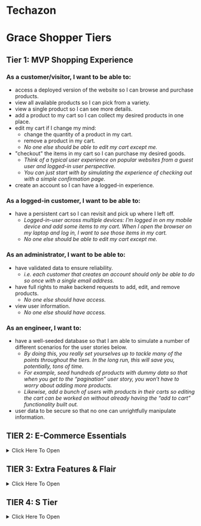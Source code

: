 # Techazon

# Grace Shopper Tiers

## Tier 1: MVP Shopping Experience

### As a customer/visitor, I want to be able to:
- access a deployed version of the website so I can browse and purchase products.
- view all available products so I can pick from a variety.
- view a single product so I can see more details.
- add a product to my cart so I can collect my desired products in one place.
- edit my cart if I change my mind:
  - change the quantity of a product in my cart.
  - remove a product in my cart.
  - *No one else should be able to edit my cart except me.*
- "checkout" the items in my cart so I can purchase my desired goods.
  - *Think of a typical user experience on popular websites from a guest user and logged-in user perspective.*
  - *You can just start with by simulating the experience of checking out with a simple confirmation page.*
- create an account so I can have a logged-in experience.

### As a logged-in customer, I want to be able to:
- have a persistent cart so I can revisit and pick up where I left off.
  - *Logged-in-user across multiple devices: I'm logged in on my mobile device and add some items to my cart. When I open the browser on my laptop and log in, I want to see those items in my cart.*
  - *No one else should be able to edit my cart except me.*

### As an administrator, I want to be able to:
- have validated data to ensure reliability.
  - *i.e. each customer that creates an account should only be able to do so once with a single email address.*
- have full rights to make backend requests to add, edit, and remove products.
  - *No one else should have access.*
- view user information.
  - *No one else should have access.*

### As an engineer, I want to:
- have a well-seeded database so that I am able to simulate a number of different scenarios for the user stories below.
  - *By doing this, you really set yourselves up to tackle many of the points throughout the tiers. In the long run, this will save you, potentially, tons of time.*
  - *For example, seed hundreds of products with dummy data so that when you get to the “pagination” user story, you won’t have to worry about adding more products.*
  - *Likewise, add a bunch of users with products in their carts so editing the cart can be worked on without already having the “add to cart” functionality built out.*
- user data to be secure so that no one can unrightfully manipulate information.
## TIER 2: E-Commerce Essentials

<details><summary>Click Here To Open</summary>

### As a customer, I want to be able to:
- see all products that belong to a certain category.
  - *Keep this simple. For example, a product can only belong to one category.*
- explore an aesthetically pleasing website so I can easily navigate around and enjoy the experience (UI/UX).
  - *This includes front-end data validations. For example, if certain fields of a form are required and must be in a specific format, this is obvious to the user.*
- have a persistent cart so I can revisit and pick up where I left off.
  - *There are two more experiences to consider here. Explore your favorite websites to see what the intended behavior is for the following cases:*
    - **Guest-only:** I don't want to create an account, but I want my cart to persist between browser refreshes.
      - Look into front-end storage for this one.
    - **Guest-to-logged-in-user:** Initially, I'm not logged in, and I add items to my cart. When I eventually log in, I want to see those same items I added when I was logged in still in my cart, in addition to the items I may have had in my cart from a previous logged in session.

### As a logged-in customer, I want to be able to:
- see my order history so I can remember my previously purchased items and their prices at the time of purchase.
- view and edit my user profile so I can update my information when necessary.

### As an administrator, I want to be able to:
- allow customers to have a variety of payment method options in order to increase checkout conversion.
  - *Begin by integrating Stripe, and, if interested, dive into integrating PayPal, Venmo, Braintree, or Bitcoin.*
- edit products and manage users through a dashboard so I can easily make changes and assessments as necessary.

</details>

## TIER 3: Extra Features & Flair

<details><summary>Click Here To Open</summary>

### As an administrator, I want to be able to:
- ensure accurate product inventory so that we can be sure only available products are sold.
  - *For example, when a customer purchases an item, the quantity available is appropriately deducted.*
  - *Likewise, if a customer attempts to purchase a higher quantity of an item that is available, they will be alerted/notified that there isn't enough inventory.*
- offer customers discounts through promo codes so that we can incentivize purchases.

### As a customer, I want to be able to:

#### Receive Notifications
- receive an email confirmation when placing an order so that I can easily reference it when needed without visiting my account.
- be notified when certain events occur so that I am informed of my actions.
  - *For example, when I add a product to my cart, there is a toast notification that pops up in the corner of the page with an appropriate message for that action.*

#### Have A Seamless Experience
-  navigate the website successfully, in a way that is accessible and inclusive.
    - *This is a great opportunity to dive into ADA Compliance (screen-reader friendliness, keyboard navigation, colorblind-friendly, etc.).*
    - *[A11y Checklist](https://a11yproject.com/checklist)*
- view a display to know when content is loading or there is an error so that I can manage my expectations.
  - *For example, loading spinners while the frontend is waiting for a backend response.*
  - *As a customer, if I visit a product page that doesn't exist, notify me that it doesn't and bring me to all products. Likewise, if I visit a page that outright doesn't exist, navigate me to the landing page.*

#### Have A User-Friendly Experience
- filter through all products.
  - *This is an opportunity to dive into a "search" input field. You can filter all products using vanilla JavaScript, or look into Algolia (search-as-a-service).*
- browse through all products in a digestible way so that I am not overwhelmed with an endless list of products.
  - *Dive into pagination here!*
  - *This goes back to the initial seed in Tier 1. If you have a database seeded with thousands of products, there shouldn't be any blockers in order to tackle this user story. It also begs the question of whether we should fetch all of the products from the database or limit the response in intervals (e.g. 25 at a time) and show more only through a user action (e.g. clicking a “Next”/”Show More” button).*
  - *Keep in mind, if you already have the product filter feature built out, can you get pagination to work on the results as well?*
- view featured products so that I can get inspiration.
  - *For example, display the five most purchased products within a given period of time (i.e. yesterday or last week), or the most recently added products.*
- add products to a wishlist so that I can differentiate products I would like to purchase now (cart) versus products I might be interested in purchasing in the future (wishlist).

</details>

## TIER 4: S Tier

<details><summary>Click Here To Open</summary>

### As a customer, I want to be able to:
- post products to my social media accounts so that I can share with my friends/followers.
  - *For example, integrating Facebook to create a post of a product's name, description, photo and link.*
- receive recommended products so that I can have a customized user experience and get inspiration.
  - *For example, based on products viewed (similar products; matching "tags").*
- feel like the website experience is customized for my native language.
  - **Internationalization (i19n)**
    - *The process of designing and building an application to facilitate localization. The main concern is that applications can be adapted to various languages and regions without engineering changes.*
  - **Localization (i10n)**
    - *The cultural and linguistic adaptation of an internationalized application to two or more culturally-distinct markets.*
    - *For example, the website while the main language of the United States and United Kingdom is English, the currency ($ vs. £) and date format (12/31/2020 vs. 31/12/2020) vary.*
  - *[Mozilla Internationalization & Localization Guidelines](https://www-archive.mozilla.org/docs/reflist/i18n/)*

### As an administrator, I want to be able to:
- visualize relevant KPIs (key performance indicators) in the admin dashboard so that I can make educated business decisions.
  - *For example, a line graph of total sales over time.*

### As a CEO/CTO, I want:
- the website to allow for multi tenancy so that we can potentially white label the application and allow users to create "shops."
  - *Think Etsy and Amazon, where the sellers can have their own "shops" within the platforms.*

</details>



